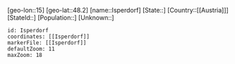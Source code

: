 ﻿---
location: [48.2,15]
mapzoom: [7,12] 
mapmarker: city 
type: City
tags:
- geo/City


SpocWebEntityId: 31136
isDeleted: false
confidential: public

---
[geo-lon::15]
[geo-lat::48.2]
[name::Isperdorf]
[State::]
[Country::[[Austria]]]
[StateId::]
[Population::]
[Unknown::]


```leaflet
id: Isperdorf
coordinates: [[Isperdorf]]
markerFile: [[Isperdorf]]
defaultZoom: 11 
maxZoom: 18
```

